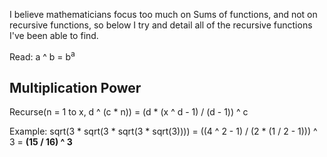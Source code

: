 I believe mathematicians focus too much on Sums of functions, and not on recursive functions, so below I try and detail all of the recursive functions I've been able to find.

Read: a ^ b = b<sup>a</a>

## Multiplication Power

Recurse(n = 1 to x, d ^ (c * n)) = (d * (x ^ d - 1) / (d - 1)) ^ c

Example: sqrt(3 * sqrt(3 * sqrt(3 * sqrt(3)))) = ((4 ^ 2 - 1) / (2 * (1 / 2 - 1))) ^ 3 = **(15 / 16) ^ 3**
